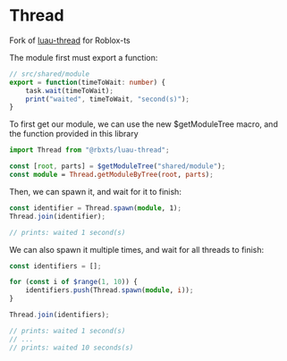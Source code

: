 # Thread

Fork of [luau-thread](https://github.com/decimalcubed/luau-thread) for Roblox-ts

The module first must export a function:
```ts
// src/shared/module
export = function(timeToWait: number) {
	task.wait(timeToWait);
	print("waited", timeToWait, "second(s)");
}
```

To first get our module, we can use the new $getModuleTree macro, and the function provided in this library
```ts
import Thread from "@rbxts/luau-thread";

const [root, parts] = $getModuleTree("shared/module");
const module = Thread.getModuleByTree(root, parts);
```

Then, we can spawn it, and wait for it to finish:
```ts
const identifier = Thread.spawn(module, 1);
Thread.join(identifier);

// prints: waited 1 second(s)
```

We can also spawn it multiple times, and wait for all threads to finish:
```ts
const identifiers = [];

for (const i of $range(1, 10)) {
	identifiers.push(Thread.spawn(module, i));
}

Thread.join(identifiers);

// prints: waited 1 second(s)
// ...
// prints: waited 10 seconds(s)
```